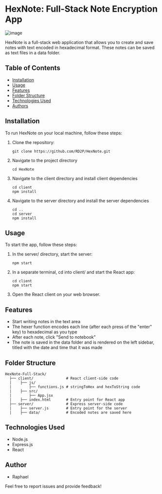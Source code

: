 # HexNote: Full-Stack Note Encryption App

![image](https://github.com/RD2P/HexNote/assets/66042641/1dd4946d-7799-4c66-9579-c4e10a75fcc9)

HexNote is a full-stack web application that allows you to create and save notes with text encoded in hexadecimal format. These notes can be saved as text files in a data folder.

## Table of Contents

- [Installation](#installation)
- [Usage](#usage)
- [Features](#features)
- [Folder Structure](#folder-structure)
- [Technologies Used](#technologies-used)
- [Authors](#authors)

## Installation

To run HexNote on your local machine, follow these steps:

1. Clone the repository:

   ```shell
   git clone https://github.com/RD2P/HexNote.git
2. Navigate to the project directory

   ```shell
   cd HexNote
3. Navigate to the client directory and install client dependencies

    ```shell
    cd client
    npm install
4. Navigate to the server directory and install the server dependencies

    ```shell
    cd ..
    cd server
    npm install
## Usage

To start the app, follow these steps:

1. In the server/ directory, start the server:

    ```shell
    npm start
2. In a separate terminal, cd into client/ and start the React app:

    ```shell
    cd client
    npm start
3. Open the React client on your web browser.

## Features
- Start writing notes in the text area
- The hexer function encodes each line (after each press of the "enter" key) to hexadecimal as you type
- After each note, click "Send to notebook"
- The note is saved in the data folder and is rendered on the left sidebar, titled with the date and time that it was made
## Folder Structure
    HexNote-Full-Stack/
      ├── client/               # React client-side code
      |    ├── js/
      |        ├── functions.js # stringToHex and hexToString code
      |    ├── src/
      |        ├── App.jsx
      |    ├── index.html       # Entry point for React app
      ├── server/               # Express server-side code
      |    ├── server.js        # Entry point for the server
      |    ├── data/            # Encoded notes are saved here
## Technologies Used
- Node.js
- Express.js
- React
## Author
- Raphael

Feel free to report issues and provide feedback!
